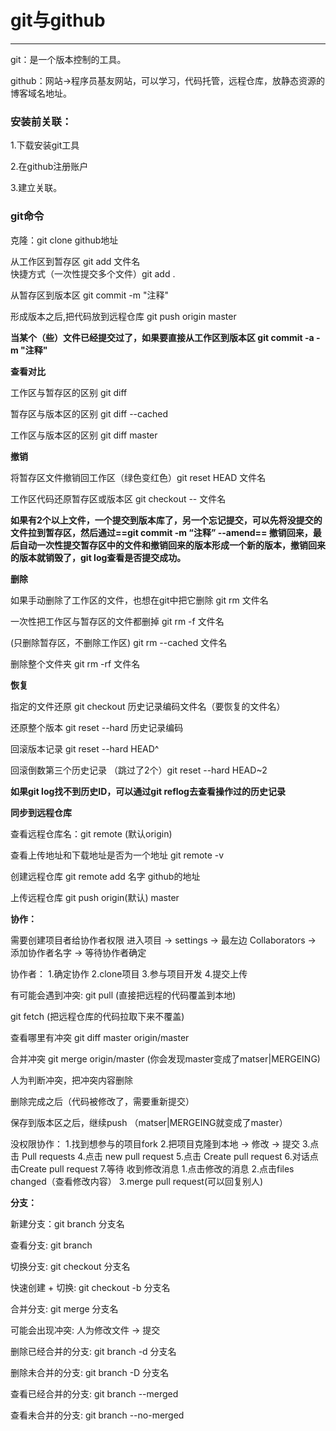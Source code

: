 # git与github
---
git：是一个版本控制的工具。

github：网站->程序员基友网站，可以学习，代码托管，远程仓库，放静态资源的博客域名地址。

### **安装前关联：**

1.下载安装git工具

2.在github注册账户

3.建立关联。

### **git命令**

克隆：git clone github地址

从工作区到暂存区  git add 文件名    
快捷方式（一次性提交多个文件）git add .

从暂存区到版本区  git commit -m "注释"
 
形成版本之后,把代码放到远程仓库 git push origin master

**当某个（些）文件已经提交过了，如果要直接从工作区到版本区 git commit -a -m "注释"**

**查看对比**

工作区与暂存区的区别  git diff
            
暂存区与版本区的区别  git diff --cached
            
工作区与版本区的区别  git diff master

**撤销**

将暂存区文件撤销回工作区（绿色变红色）git reset HEAD 文件名

工作区代码还原暂存区或版本区 git checkout -- 文件名

**如果有2个以上文件，一个提交到版本库了，另一个忘记提交，可以先将没提交的文件拉到暂存区，然后通过==git commit -m “注释” --amend== 撤销回来，最后自动一次性提交暂存区中的文件和撤销回来的版本形成一个新的版本，撤销回来的版本就销毁了，git log查看是否提交成功。**

**删除**

如果手动删除了工作区的文件，也想在git中把它删除 git rm 文件名

一次性把工作区与暂存区的文件都删掉 git rm -f 文件名
            
(只删除暂存区，不删除工作区) git rm --cached 文件名

删除整个文件夹 git rm -rf 文件名

**恢复**

指定的文件还原 git checkout 历史记录编码文件名（要恢复的文件名）

还原整个版本 git reset --hard 历史记录编码

回滚版本记录 git reset --hard HEAD^

回滚倒数第三个历史记录 （跳过了2个）git reset --hard HEAD~2

**如果git log找不到历史ID，可以通过git reflog去查看操作过的历史记录**

**同步到远程仓库**

查看远程仓库名：git remote  (默认origin)

查看上传地址和下载地址是否为一个地址  git remote -v

创建远程仓库  git remote add 名字 github的地址

上传远程仓库  git push origin(默认) master

**协作：**

需要创建项目者给协作者权限  进入项目 -> settings -> 最左边 Collaborators -> 添加协作者名字 -> 等待协作者确定

协作者：
    1.确定协作
    2.clone项目
    3.参与项目开发
    4.提交上传
    
有可能会遇到冲突:
git pull (直接把远程的代码覆盖到本地)

git fetch (把远程仓库的代码拉取下来不覆盖)

查看哪里有冲突
git diff master origin/master

合并冲突 git merge origin/master  (你会发现master变成了matser|MERGEING)

人为判断冲突，把冲突内容删除

删除完成之后（代码被修改了，需要重新提交）

保存到版本区之后，继续push （matser|MERGEING就变成了master）

没权限协作：
    1.找到想参与的项目fork
    2.把项目克隆到本地 -> 修改 -> 提交
    3.点击 Pull requests
    4.点击 new pull request
    5.点击 Create pull request
    6.对话点击Create pull request
    7.等待 
收到修改消息
    1.点击修改的消息
    2.点击files changed（查看修改内容）
    3.merge pull request(可以回复别人)
    
**分支：**

新建分支：git branch 分支名
       	
查看分支: git branch
       		
切换分支: git checkout 分支名
       	
快速创建 + 切换: git checkout -b 分支名
       		
合并分支: git merge 分支名
       		
可能会出现冲突: 人为修改文件 -> 提交
       		
删除已经合并的分支: git branch -d 分支名
       	
删除未合并的分支: git branch -D 分支名
       		
查看已经合并的分支: git branch --merged
       		
查看未合并的分支: git branch --no-merged
